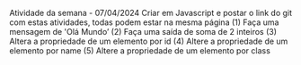 Atividade da semana - 07/04/2024
Criar em Javascript e postar o link do git com estas atividades, todas podem estar na mesma página
(1) Faça uma mensagem de 'Olá Mundo’
(2) Faça uma saída de soma de 2 inteiros
(3) Altera a propriedade de um elemento por id
(4) Altere a propriedade de um elemento por name
(5) Altere a propriedade de um elemento por class
